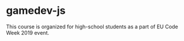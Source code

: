 # gamedev-js

This course is organized for high-school students as a part of EU Code Week 2019 event.
